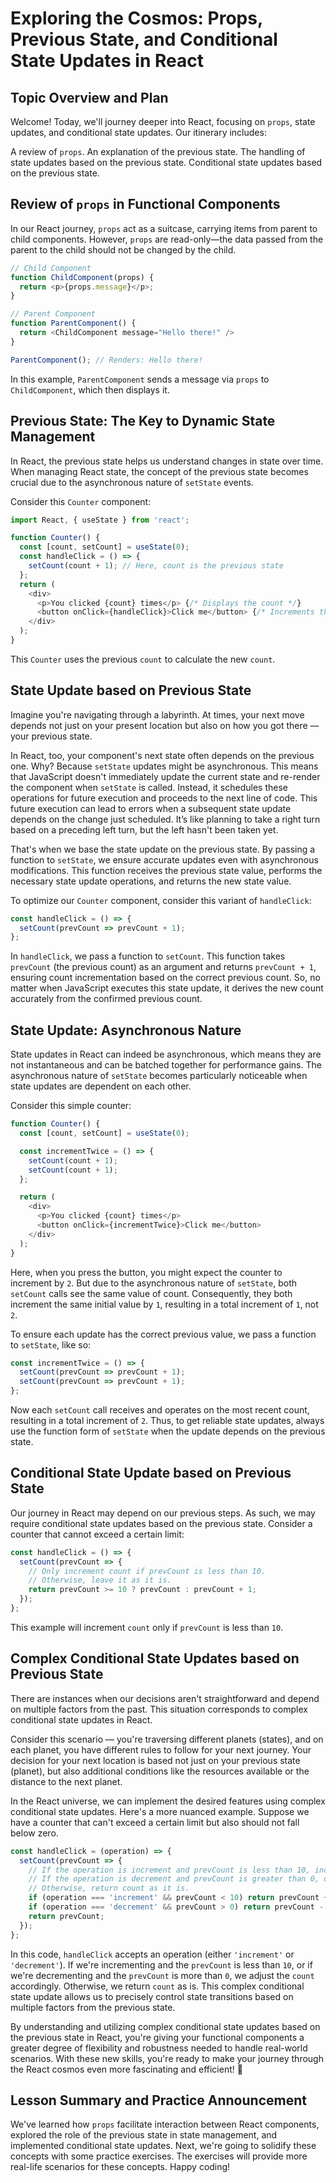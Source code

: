 # Exploring the Cosmos: Props, Previous State, and Conditional State Updates in React

## Topic Overview and Plan
Welcome! Today, we'll journey deeper into React, focusing on `props`, state updates, and conditional state updates. Our itinerary includes:

A review of `props`.
An explanation of the previous state.
The handling of state updates based on the previous state.
Conditional state updates based on the previous state.

## Review of `props` in Functional Components
In our React journey, `props` act as a suitcase, carrying items from parent to child components. However, `props` are read-only—the data passed from the parent to the child should not be changed by the child.

```javaScript
// Child Component
function ChildComponent(props) {
  return <p>{props.message}</p>;
}

// Parent Component
function ParentComponent() {
  return <ChildComponent message="Hello there!" />
}

ParentComponent(); // Renders: Hello there!
```
In this example, `ParentComponent` sends a message via `props` to `ChildComponent`, which then displays it.

## Previous State: The Key to Dynamic State Management
In React, the previous state helps us understand changes in state over time. When managing React state, the concept of the previous state becomes crucial due to the asynchronous nature of `setState` events.

Consider this `Counter` component:

```javaScript
import React, { useState } from 'react';

function Counter() {
  const [count, setCount] = useState(0);
  const handleClick = () => {
    setCount(count + 1); // Here, count is the previous state
  };
  return (
    <div>
      <p>You clicked {count} times</p> {/* Displays the count */}
      <button onClick={handleClick}>Click me</button> {/* Increments the counter when clicked */}
    </div>
  );
}
```
This `Counter` uses the previous `count` to calculate the new `count`.

## State Update based on Previous State
Imagine you're navigating through a labyrinth. At times, your next move depends not just on your present location but also on how you got there — your previous state.

In React, too, your component's next state often depends on the previous one. Why? Because `setState` updates might be asynchronous. This means that JavaScript doesn't immediately update the current state and re-render the component when `setState` is called. Instead, it schedules these operations for future execution and proceeds to the next line of code. This future execution can lead to errors when a subsequent state update depends on the change just scheduled. It’s like planning to take a right turn based on a preceding left turn, but the left hasn't been taken yet.

That's when we base the state update on the previous state. By passing a function to `setState`, we ensure accurate updates even with asynchronous modifications. This function receives the previous state value, performs the necessary state update operations, and returns the new state value.

To optimize our `Counter` component, consider this variant of `handleClick`:

```javaScript
const handleClick = () => {
  setCount(prevCount => prevCount + 1);
};
```
In `handleClick`, we pass a function to `setCount`. This function takes `prevCount` (the previous count) as an argument and returns `prevCount + 1`, ensuring count incrementation based on the correct previous count. So, no matter when JavaScript executes this state update, it derives the new count accurately from the confirmed previous count.

## State Update: Asynchronous Nature
State updates in React can indeed be asynchronous, which means they are not instantaneous and can be batched together for performance gains. The asynchronous nature of `setState` becomes particularly noticeable when state updates are dependent on each other.

Consider this simple counter:

```javaScript
function Counter() {
  const [count, setCount] = useState(0);

  const incrementTwice = () => {
    setCount(count + 1);
    setCount(count + 1);
  };

  return (
    <div>
      <p>You clicked {count} times</p>
      <button onClick={incrementTwice}>Click me</button>
    </div>
  );
}
```
Here, when you press the button, you might expect the counter to increment by `2`. But due to the asynchronous nature of `setState`, both `setCount` calls see the same value of count. Consequently, they both increment the same initial value by `1`, resulting in a total increment of `1`, not `2`.

To ensure each update has the correct previous value, we pass a function to `setState`, like so:

```javaScript
const incrementTwice = () => {
  setCount(prevCount => prevCount + 1);
  setCount(prevCount => prevCount + 1);
};
```
Now each `setCount` call receives and operates on the most recent count, resulting in a total increment of `2`. Thus, to get reliable state updates, always use the function form of `setState` when the update depends on the previous state.

## Conditional State Update based on Previous State
Our journey in React may depend on our previous steps. As such, we may require conditional state updates based on the previous state. Consider a counter that cannot exceed a certain limit:

```javaScript
const handleClick = () => {
  setCount(prevCount => {
    // Only increment count if prevCount is less than 10.
    // Otherwise, leave it as it is.
    return prevCount >= 10 ? prevCount : prevCount + 1;
  });
};
```
This example will increment `count` only if `prevCount` is less than `10`.

## Complex Conditional State Updates based on Previous State
There are instances when our decisions aren't straightforward and depend on multiple factors from the past. This situation corresponds to complex conditional state updates in React.

Consider this scenario — you're traversing different planets (states), and on each planet, you have different rules to follow for your next journey. Your decision for your next location is based not just on your previous state (planet), but also additional conditions like the resources available or the distance to the next planet.

In the React universe, we can implement the desired features using complex conditional state updates. Here's a more nuanced example. Suppose we have a counter that can't exceed a certain limit but also should not fall below zero.

```javaScript
const handleClick = (operation) => {
  setCount(prevCount => {
    // If the operation is increment and prevCount is less than 10, increment count.
    // If the operation is decrement and prevCount is greater than 0, decrement count.
    // Otherwise, return count as it is.
    if (operation === 'increment' && prevCount < 10) return prevCount + 1;
    if (operation === 'decrement' && prevCount > 0) return prevCount - 1;
    return prevCount;
  });
};
```
In this code, `handleClick` accepts an operation (either `'increment'` or `'decrement'`). If we're incrementing and the `prevCount` is less than `10`, or if we're decrementing and the `prevCount` is more than `0`, we adjust the `count` accordingly. Otherwise, we return `count` as is. This complex conditional state update allows us to precisely control state transitions based on multiple factors from the previous state.

By understanding and utilizing complex conditional state updates based on the previous state in React, you're giving your functional components a greater degree of flexibility and robustness needed to handle real-world scenarios. With these new skills, you're ready to make your journey through the React cosmos even more fascinating and efficient! 🚀

## Lesson Summary and Practice Announcement
We've learned how `props` facilitate interaction between React components, explored the role of the previous state in state management, and implemented conditional state updates. Next, we're going to solidify these concepts with some practice exercises. The exercises will provide more real-life scenarios for these concepts. Happy coding!